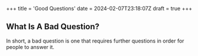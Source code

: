 +++
title = 'Good Questions'
date = 2024-02-07T23:18:07Z
draft = true
+++

## What Is A Bad Question?

In short, a bad question is one that requires further questions in order for people to answer it.
